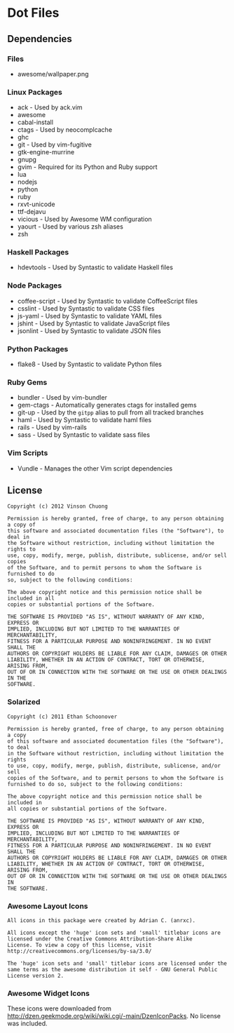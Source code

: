 # Dot Files

## Dependencies
### Files
* awesome/wallpaper.png

### Linux Packages
* ack - Used by ack.vim
* awesome
* cabal-install
* ctags - Used by neocomplcache
* ghc
* git - Used by vim-fugitive
* gtk-engine-murrine
* gnupg
* gvim - Required for its Python and Ruby support
* lua
* nodejs
* python
* ruby
* rxvt-unicode
* ttf-dejavu
* vicious - Used by Awesome WM configuration
* yaourt - Used by various zsh aliases
* zsh

### Haskell Packages
* hdevtools - Used by Syntastic to validate Haskell files

### Node Packages
* coffee-script - Used by Syntastic to validate CoffeeScript files
* csslint - Used by Syntastic to validate CSS files
* js-yaml - Used by Syntastic to validate YAML files
* jshint - Used by Syntastic to validate JavaScript files
* jsonlint - Used by Syntastic to validate JSON files

### Python Packages
* flake8 - Used by Syntastic to validate Python files

### Ruby Gems
* bundler - Used by vim-bundler
* gem-ctags - Automatically generates ctags for installed gems
* git-up - Used by the `gitpp` alias to pull from all tracked branches
* haml - Used by Syntastic to validate haml files
* rails - Used by vim-rails
* sass - Used by Syntastic to validate sass files

### Vim Scripts
* Vundle - Manages the other Vim script dependencies

## License
```
Copyright (c) 2012 Vinson Chuong

Permission is hereby granted, free of charge, to any person obtaining a copy of
this software and associated documentation files (the "Software"), to deal in
the Software without restriction, including without limitation the rights to
use, copy, modify, merge, publish, distribute, sublicense, and/or sell copies
of the Software, and to permit persons to whom the Software is furnished to do
so, subject to the following conditions:

The above copyright notice and this permission notice shall be included in all
copies or substantial portions of the Software.

THE SOFTWARE IS PROVIDED "AS IS", WITHOUT WARRANTY OF ANY KIND, EXPRESS OR
IMPLIED, INCLUDING BUT NOT LIMITED TO THE WARRANTIES OF MERCHANTABILITY,
FITNESS FOR A PARTICULAR PURPOSE AND NONINFRINGEMENT. IN NO EVENT SHALL THE
AUTHORS OR COPYRIGHT HOLDERS BE LIABLE FOR ANY CLAIM, DAMAGES OR OTHER
LIABILITY, WHETHER IN AN ACTION OF CONTRACT, TORT OR OTHERWISE, ARISING FROM,
OUT OF OR IN CONNECTION WITH THE SOFTWARE OR THE USE OR OTHER DEALINGS IN THE
SOFTWARE.
```

### Solarized
```
Copyright (c) 2011 Ethan Schoonover

Permission is hereby granted, free of charge, to any person obtaining a copy
of this software and associated documentation files (the "Software"), to deal
in the Software without restriction, including without limitation the rights
to use, copy, modify, merge, publish, distribute, sublicense, and/or sell
copies of the Software, and to permit persons to whom the Software is
furnished to do so, subject to the following conditions:

The above copyright notice and this permission notice shall be included in
all copies or substantial portions of the Software.

THE SOFTWARE IS PROVIDED "AS IS", WITHOUT WARRANTY OF ANY KIND, EXPRESS OR
IMPLIED, INCLUDING BUT NOT LIMITED TO THE WARRANTIES OF MERCHANTABILITY,
FITNESS FOR A PARTICULAR PURPOSE AND NONINFRINGEMENT. IN NO EVENT SHALL THE
AUTHORS OR COPYRIGHT HOLDERS BE LIABLE FOR ANY CLAIM, DAMAGES OR OTHER
LIABILITY, WHETHER IN AN ACTION OF CONTRACT, TORT OR OTHERWISE, ARISING FROM,
OUT OF OR IN CONNECTION WITH THE SOFTWARE OR THE USE OR OTHER DEALINGS IN
THE SOFTWARE.
```

### Awesome Layout Icons
```
All icons in this package were created by Adrian C. (anrxc).

All icons except the 'huge' icon sets and 'small' titlebar icons are
licensed under the Creative Commons Attribution-Share Alike
License. To view a copy of this license, visit
http://creativecommons.org/licenses/by-sa/3.0/

The 'huge' icon sets and 'small' titlebar icons are licensed under the
same terms as the awesome distribution it self - GNU General Public
License version 2.
```

### Awesome Widget Icons
These icons were downloaded from http://dzen.geekmode.org/wiki/wiki.cgi/-main/DzenIconPacks. No license was included.
